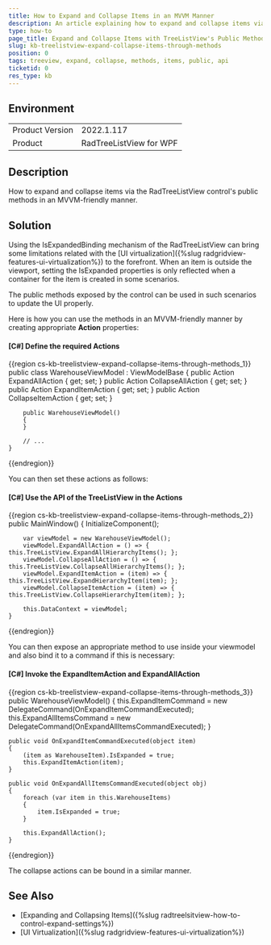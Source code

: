 ```yaml
---
title: How to Expand and Collapse Items in an MVVM Manner
description: An article explaining how to expand and collapse items via the control's public API.
type: how-to
page_title: Expand and Collapse Items with TreeListView's Public Methods
slug: kb-treelistview-expand-collapse-items-through-methods
position: 0
tags: treeview, expand, collapse, methods, items, public, api
ticketid: 0
res_type: kb
---
```


## Environment
<table>
	<tbody>
		<tr>
			<td>Product Version</td>
			<td>2022.1.117</td>
		</tr>
		<tr>
			<td>Product</td>
			<td>RadTreeListView for WPF</td>
		</tr>
	</tbody>
</table>

## Description

How to expand and collapse items via the RadTreeListView control's public methods in an MVVM-friendly manner.

## Solution

Using the IsExpandedBinding mechanism of the RadTreeListView can bring some limitations related with the [UI virtualization]({%slug radgridview-features-ui-virtualization%}) to the forefront. When an item is outside the viewport, setting the IsExpanded properties is only reflected when a container for the item is created in some scenarios.

The public methods exposed by the control can be used in such scenarios to update the UI properly.

Here is how you can use the methods in an MVVM-friendly manner by creating appropriate **Action** properties:

#### __[C#] Define the required Actions__

{{region cs-kb-treelistview-expand-collapse-items-through-methods_1}}
    public class WarehouseViewModel : ViewModelBase
    {
        public Action ExpandAllAction { get; set; }
        public Action CollapseAllAction { get; set; }
        public Action<object> ExpandItemAction { get; set; }
        public Action<object> CollapseItemAction { get; set; }

        public WarehouseViewModel()
        {
        }

        // ...
    }
{{endregion}}

You can then set these actions as follows:

#### __[C#] Use the API of the TreeListView in the Actions__

{{region cs-kb-treelistview-expand-collapse-items-through-methods_2}}
	public MainWindow()
	{
		InitializeComponent();

		var viewModel = new WarehouseViewModel();
		viewModel.ExpandAllAction = () => { this.TreeListView.ExpandAllHierarchyItems(); };
		viewModel.CollapseAllAction = () => { this.TreeListView.CollapseAllHierarchyItems(); };
		viewModel.ExpandItemAction = (item) => { this.TreeListView.ExpandHierarchyItem(item); };
		viewModel.CollapseItemAction = (item) => { this.TreeListView.CollapseHierarchyItem(item); };

		this.DataContext = viewModel;
	}
{{endregion}}

You can then expose an appropriate method to use inside your viewmodel and also bind it to a command if this is necessary:

#### __[C#] Invoke the ExpandItemAction and ExpandAllAction__

{{region cs-kb-treelistview-expand-collapse-items-through-methods_3}}
	public WarehouseViewModel()
	{
		this.ExpandItemCommand = new DelegateCommand(OnExpandItemCommandExecuted);
		this.ExpandAllItemsCommand = new DelegateCommand(OnExpandAllItemsCommandExecuted);
	}

	public void OnExpandItemCommandExecuted(object item)
	{
		(item as WarehouseItem).IsExpanded = true;
		this.ExpandItemAction(item);
	}

	public void OnExpandAllItemsCommandExecuted(object obj)
	{
		foreach (var item in this.WarehouseItems)
		{
			item.IsExpanded = true;
		}

		this.ExpandAllAction();
	}
{{endregion}}

The collapse actions can be bound in a similar manner.

## See Also
* [Expanding and Collapsing Items]({%slug radtreelsitview-how-to-control-expand-settings%})
* [UI Virtualization]({%slug radgridview-features-ui-virtualization%})
